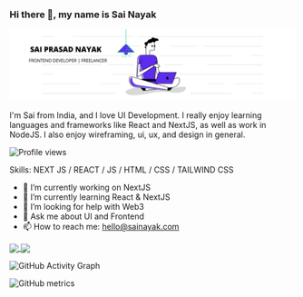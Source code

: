 ### Hi there 👋, my name is Sai Nayak
![I'm a Frontend Developer!](https://github.com/saiprasadnayak6858/saiprasadnayak6858/blob/master/LinkedIn.png)

I'm Sai from India, and I love UI Development. I really enjoy learning languages and frameworks like React and NextJS, as well as work in NodeJS. I also enjoy wireframing, ui, ux, and design in general.

![Profile views](https://gpvc.arturio.dev/saiprasadnayak6858)  

Skills: NEXT JS / REACT / JS / HTML / CSS / TAILWIND CSS

- 🔭 I’m currently working on NextJS 
- 🌱 I’m currently learning React & NextJS 
- 🤔 I’m looking for help with Web3 
- 💬 Ask me about UI and Frontend 
- 📫 How to reach me: hello@sainayak.com 

<!-- ![GitHub stats](https://github-readme-stats.vercel.app/api?username=saiprasadnayak6858&show_icons=true&count_private=true)   -->
<a href="#" style="margin-bottom:30px">
  <img align="center" src="https://github-readme-stats.vercel.app/api?username=saiprasadnayak6858&show_icons=true&count_private=true" />
</a>

<a href="#" style="margin-bottom:30px">
  <img align="center" src="https://github-readme-streak-stats.herokuapp.com/?user=saiprasadnayak6858" />
</a>

<!-- ![GitHub streak stats](https://github-readme-streak-stats.herokuapp.com/?user=saiprasadnayak6858)   -->

![GitHub Activity Graph](https://activity-graph.herokuapp.com/graph?username=saiprasadnayak6858)  

![GitHub metrics](https://metrics.lecoq.io/saiprasadnayak6858)  




